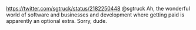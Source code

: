 https://twitter.com/sgtruck/status/2182250448 @sgtruck Ah, the wonderful world of software and businesses and development where getting paid is apparently an optional extra. Sorry, dude.